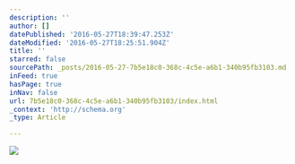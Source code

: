 ```yaml
---
description: ''
author: []
datePublished: '2016-05-27T18:39:47.253Z'
dateModified: '2016-05-27T18:25:51.904Z'
title: ''
starred: false
sourcePath: _posts/2016-05-27-7b5e18c0-368c-4c5e-a6b1-340b95fb3103.md
inFeed: true
hasPage: true
inNav: false
url: 7b5e18c0-368c-4c5e-a6b1-340b95fb3103/index.html
_context: 'http://schema.org'
_type: Article

---
```

![](https://the-grid-user-content.s3-us-west-2.amazonaws.com/c65d9561-6649-43a9-bd9c-1a868238eb1c.tif)